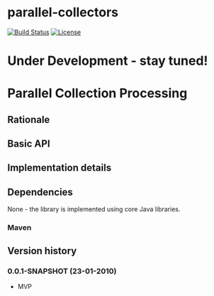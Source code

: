 # parallel-collectors

[![Build Status](https://travis-ci.org/pivovarit/parallel-collectors.svg?branch=master)](https://travis-ci.org/pivovarit/parallel-collectors)
[![License](http://img.shields.io/:license-apache-blue.svg)](http://www.apache.org/licenses/LICENSE-2.0.html)

# Under Development - stay tuned!

# Parallel Collection Processing

## Rationale

## Basic API

## Implementation details

## Dependencies

None - the library is implemented using core Java libraries.

### Maven

## Version history

### 0.0.1-SNAPSHOT (23-01-2010)

* MVP

